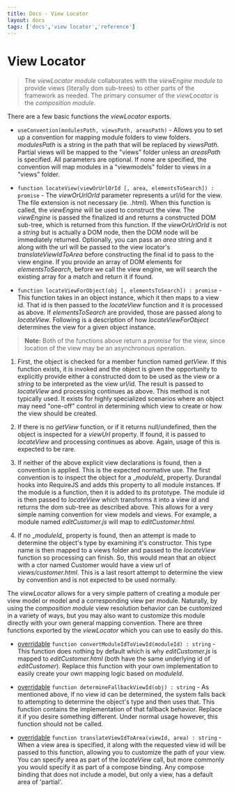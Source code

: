 ```yaml
---
title: Docs - View Locator
layout: docs
tags: ['docs','view locator','reference']
---
```

# View Locator
####

> The _viewLocator module_ collaborates with the _viewEngine module_ to provide views (literally dom sub-trees) to other parts of the framework as needed. The primary consumer of the _viewLocator_ is the _composition module_.

There are a few basic functions the _viewLocator_ exports.

* `useConvention(modulesPath, viewsPath, areasPath)` - Allows you to set up a convention for mapping module folders to view folders. _modulesPath_ is a string in the path that will be replaced by _viewsPath_. Partial views will be mapped to the "views" folder unless an _areasPath_ is specified.
All parameters are optional. If none are specified, the convention will map modules in a "viewmodels" folder to views in a "views" folder.

* `function locateView(viewOrUrlOrId [, area, elementsToSearch]) : promise` - The _viewOrUrlOrId_ parameter represents a url/id for the view. The file extension is not necessary (ie. .html). When this function is called, the _viewEngine_ will be used to construct the view. The _viewEngine_ is passed the finalized id and returns a constructed DOM sub-tree, which is returned from this function. If the _viewOrUrlOrId_ is not a _string_ but is actually a DOM node, then the DOM node will be immediately returned. Optionally, you can pass an _area_ string and it along with the url will be passed to the view locator's _translateViewIdToArea_ before constructing the final id to pass to the view engine. If you provide an array of DOM elements for _elementsToSearch_, before we call the view engine, we will search the existing array for a match and return it if found.

* `function locateViewForObject(obj [, elementsToSearch]) : promise` - This function takes in an object instance, which it then maps to a view id. That id is then passed to the _locateView_ function and it is processed as above. If _elementsToSearch_ are provided, those are passed along to _locateView_. Following is a description of how _locateViewForObject_ determines the view for a given object instance.


> **Note:** Both of the functions above return a _promise_ for the view, since location of the view may be an asynchronous operation.

1. First, the object is checked for a member function named _getView_. If this function exists, it is invoked and the object is given the opportunity to explicitly provide either a constructed dom to be used as the view or a _string_ to be interpreted as the view url/id. The result is passed to _locateView_ and processing continues as above. This method is not typically used. It exists for highly specialized scenarios where an object may need "one-off" control in determining which view to create or how the view should be created.

2. If there is no _getView_ function, or if it returns null/undefined, then the object is inspected for a _viewUrl_ property. If found, it is passed to _locateView_ and processing continues as above. Again, usage of this is expected to be rare.

3. If neither of the above explicit view declarations is found, then a convention is applied. This is the expected normative use. The first convention is to inspect the object for a \__moduleId\__ property. Durandal hooks into RequireJS and adds this property to all module instances. If the module is a function, then it is added to its prototype. The module id is then passed to _locateView_ which transforms it into a view id and returns the dom sub-tree as described above. This allows for a very simple naming convention for view models and views. For example, a module named _editCustomer.js_ will map to _editCustomer.html_.

4. If no \__moduleId\__ property is found, then an attempt is made to determine the object's type by examining it's constructor. This type name is then mapped to a views folder and passed to the _locateView_ function so processing can finish. So, this would mean that an object with a ctor named Customer would have a view url of _views/customer.html_. This is a last resort attempt to determine the view by convention and is not expected to be used normally.

The _viewLocator_ allows for a very simple pattern of creating a module per view model or model and a corresponding view per module. Naturally, by using the _composition module_ view resolution behavior can be customized in a variety of ways, but you may also want to customize this module directly with your own general mapping convention. There are three functions exported by the _viewLocator_ which you can use to easily do this.

* [overridable](Overridable.html.md) `function convertModuleIdToViewId(moduleId) : string` - This function does nothing by default which is why _editCustomer.js_ is mapped to _editCustomer.html_ (both have the same underlying id of _editCustomer_). Replace this function with your own implementation to easily create your own mapping logic based on _moduleId_.

* [overridable](Overridable.html.md) `function determineFallbackViewId(obj) : string` - As mentioned above, if no view id can be determined, the system falls back to attempting to determine the object's type and then uses that. This function contains the implementation of that fallback behavior. Replace it if you desire something different. Under normal usage however, this function should not be called.

* [overridable](Overridable.html.md) `function translateViewIdToArea(viewId, area) : string` - When a view area is specified, it along with the requested view id will be passed to this function, allowing you to customize the path of your view. You can specify area as part of the _locateView_ call, but more commonly you would specify it as part of a compose binding. Any compose binding that does not include a model, but only a view, has a default area of 'partial'.
